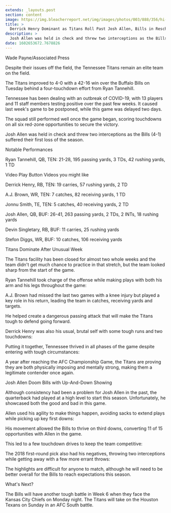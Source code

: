 ```yaml
--- 
extends: _layouts.post 
section: content 
image: https://img.bleacherreport.net/img/images/photos/003/888/356/hi-res-1ec0a99157bb30b61eb458ab722288bc_crop_exact.jpg?w=1200&h=1200&q=75 
title: > 
  Derrick Henry Dominant as Titans Roll Past Josh Allen, Bills in Rescheduled Game 
description: > 
  Josh Allen was held in check and threw two interceptions as the Bills (4-1) suffered their first loss of the season.Notable PerformancesRyan Tannehill, QB, TEN: 21-28, 195 passing yards, 3 TDs, 42 rushing yards, 1 TDVideo Play Button Videos you might likeDerrick Henry, RB, TEN: 19 carries, 57 rushing yards, 2 TDA.J.Brown had missed the last two games with a knee injury but played a key role in his return, leading the team in catches, receiving yards and targets.He helped create a dangerous passing attack that will make the Titans tough to defend going forward.Josh Allen Doom Bills with Up-And-Down ShowingAlthough consistency had been a problem for Josh Allen in the past, the quarterback had played at a high level to start this season. 
date: 1602653672.7678826 
--- 
```

Wade Payne/Associated Press

Despite their issues off the field, the Tennessee Titans remain an elite team on the field.

The Titans improved to 4-0 with a 42-16 win over the Buffalo Bills on Tuesday behind a four-touchdown effort from Ryan Tannehill.

Tennessee has been dealing with an outbreak of COVID-19, with 13 players and 11 staff members testing positive over the past few weeks. It caused last week's game to be postponed, while this game was delayed two days.

The squad still performed well once the game began, scoring touchdowns on all six red-zone opportunities to secure the victory.

Josh Allen was held in check and threw two interceptions as the Bills (4-1) suffered their first loss of the season.

Notable Performances

Ryan Tannehill, QB, TEN: 21-28, 195 passing yards, 3 TDs, 42 rushing yards, 1 TD

Video Play Button Videos you might like

Derrick Henry, RB, TEN: 19 carries, 57 rushing yards, 2 TD

A.J. Brown, WR, TEN: 7 catches, 82 receiving yards, 1 TD

Jonnu Smith, TE, TEN: 5 catches, 40 receiving yards, 2 TD

Josh Allen, QB, BUF: 26-41, 263 passing yards, 2 TDs, 2 INTs, 18 rushing yards

Devin Singletary, RB, BUF: 11 carries, 25 rushing yards

Stefon Diggs, WR, BUF: 10 catches, 106 receiving yards

Titans Dominate After Unusual Week

The Titans facility has been closed for almost two whole weeks and the team didn't get much chance to practice in that stretch, but the team looked sharp from the start of the game.

Ryan Tannehill took charge of the offense while making plays with both his arm and his legs throughout the game:

A.J. Brown had missed the last two games with a knee injury but played a key role in his return, leading the team in catches, receiving yards and targets.

He helped create a dangerous passing attack that will make the Titans tough to defend going forward.

Derrick Henry was also his usual, brutal self with some tough runs and two touchdowns:

Putting it together, Tennessee thrived in all phases of the game despite entering with tough circumstances:

A year after reaching the AFC Championship Game, the Titans are proving they are both physically imposing and mentally strong, making them a legitimate contender once again.

Josh Allen Doom Bills with Up-And-Down Showing

Although consistency had been a problem for Josh Allen in the past, the quarterback had played at a high level to start this season. Unfortunately, he showcased both the good and bad in this game.

Allen used his agility to make things happen, avoiding sacks to extend plays while picking up key first downs:

His movement allowed the Bills to thrive on third downs, converting 11 of 15 opportunities with Allen in the game.

This led to a few touchdown drives to keep the team competitive:

The 2018 first-round pick also had his negatives, throwing two interceptions while getting away with a few more errant throws:

The highlights are difficult for anyone to match, although he will need to be better overall for the Bills to reach expectations this season.

What's Next?

The Bills will have another tough battle in Week 6 when they face the Kansas City Chiefs on Monday night. The Titans will take on the Houston Texans on Sunday in an AFC South battle.